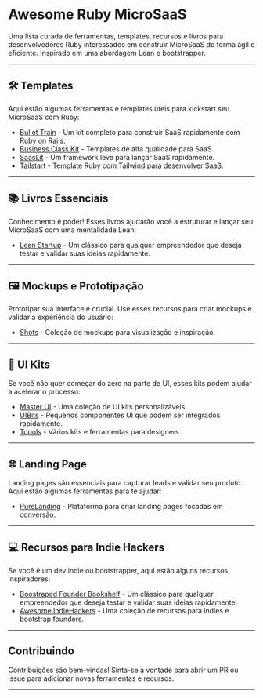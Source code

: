 # Awesome Ruby MicroSaaS

Uma lista curada de ferramentas, templates, recursos e livros para desenvolvedores Ruby interessados em construir MicroSaaS de forma ágil e eficiente. Inspirado em uma abordagem Lean e bootstrapper.

---

## 🛠️ **Templates**

Aqui estão algumas ferramentas e templates úteis para kickstart seu MicroSaaS com Ruby:

- [Bullet Train](https://bullettrain.co/) - Um kit completo para construir SaaS rapidamente com Ruby on Rails.
- [Business Class Kit](https://businessclasskit.com/) - Templates de alta qualidade para SaaS.
- [SaasLit](https://saaslit.com/) - Um framework leve para lançar SaaS rapidamente.
- [Tailstart](https://github.com/bdavidxyz/tailstart) - Template Ruby com Tailwind para desenvolver SaaS.

---

## 📚 **Livros Essenciais**

Conhecimento é poder! Esses livros ajudarão você a estruturar e lançar seu MicroSaaS com uma mentalidade Lean:

- [Lean Startup](https://thebootstrappedfounder.com/bookshelf/) - Um clássico para qualquer empreendedor que deseja testar e validar suas ideias rapidamente.

---

## 🖼️ **Mockups e Prototipação**

Prototipar sua interface é crucial. Use esses recursos para criar mockups e validar a experiência do usuário:

- [Shots](https://shots.so/) - Coleção de mockups para visualização e inspiração.

---

## 🎨 **UI Kits**

Se você não quer começar do zero na parte de UI, esses kits podem ajudar a acelerar o processo:

- [Master UI](https://masterui.co/) - Uma coleção de UI kits personalizáveis.
- [UIBits](https://uibits.co/) - Pequenos componentes UI que podem ser integrados rapidamente.
- [Toools](https://www.toools.design/) - Vários kits e ferramentas para designers.

---

## 🌐 **Landing Page**

Landing pages são essenciais para capturar leads e validar seu produto. Aqui estão algumas ferramentas para te ajudar:

- [PureLanding](https://purelanding.page/) - Plataforma para criar landing pages focadas em conversão.

---

## 💻 **Recursos para Indie Hackers**

Se você é um dev indie ou bootstrapper, aqui estão alguns recursos inspiradores:

- [Boostraped Founder Bookshelf](https://thebootstrappedfounder.com/bookshelf/) - Um clássico para qualquer empreendedor que deseja testar e validar suas ideias rapidamente.
- [Awesome IndieHackers](https://github.com/johackim/awesome-indiehackers) - Uma coleção de recursos para indies e bootstrap founders.

---

## Contribuindo

Contribuições são bem-vindas! Sinta-se à vontade para abrir um PR ou issue para adicionar novas ferramentas e recursos.

---

